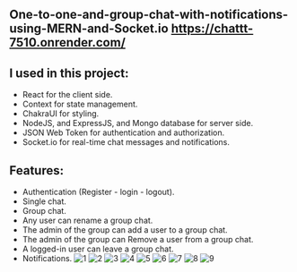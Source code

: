 ## One-to-one-and-group-chat-with-notifications-using-MERN-and-Socket.io  https://chattt-7510.onrender.com/

## I used in this project:

- React for the client side.
- Context for state management.
- ChakraUI for styling.
- NodeJS, and ExpressJS, and Mongo database for server side.
- JSON Web Token for authentication and authorization.
- Socket.io for real-time chat messages and notifications.

## Features:

- Authentication (Register - login - logout).
- Single chat.
- Group chat.
- Any user can rename a group chat.
- The admin of the group can add a user to a group chat.
- The admin of the group can Remove a user from a group chat.
- A logged-in user can leave a group chat.
- Notifications.
![1](https://github.com/user-attachments/assets/d65cb67b-d61d-4ba4-88f7-504b67d4feb1)
![2](https://github.com/user-attachments/assets/bba237f0-546f-4d15-8408-fc0f35522bc0)
![3](https://github.com/user-attachments/assets/b421c699-d10d-4cd1-b8d1-2d24ca1ea7d8)
![4](https://github.com/user-attachments/assets/f8d1f534-d1a7-42f9-ae56-cec559524c71)
![5](https://github.com/user-attachments/assets/e33b4fe5-c91c-4508-82ec-5bbe38ac343e)
![6](https://github.com/user-attachments/assets/be2fb7ea-6606-4d99-b950-8b51bdceefc5)
![7](https://github.com/user-attachments/assets/100de34c-d87e-4613-ada4-6686c94e14d6)
![8](https://github.com/user-attachments/assets/698e1bea-5054-4d9e-b5f6-ed1fbad5a8a6)
![9](https://github.com/user-attachments/assets/5ee5c940-a43d-43cc-9bc3-957b6c3f7930)
